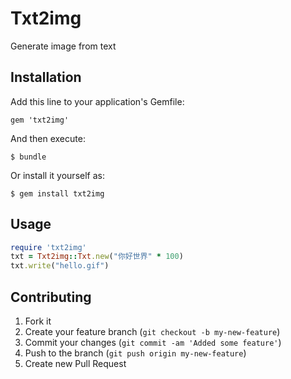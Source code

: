# Txt2img

Generate image from text

## Installation

Add this line to your application's Gemfile:

    gem 'txt2img'

And then execute:

    $ bundle

Or install it yourself as:

    $ gem install txt2img

## Usage

```ruby
require 'txt2img'
txt = Txt2img::Txt.new("你好世界" * 100)
txt.write("hello.gif")
```
## Contributing

1. Fork it
2. Create your feature branch (`git checkout -b my-new-feature`)
3. Commit your changes (`git commit -am 'Added some feature'`)
4. Push to the branch (`git push origin my-new-feature`)
5. Create new Pull Request
